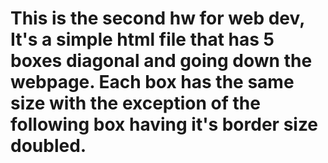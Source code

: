 # This is the second hw for web dev, It's a simple html file that has 5 boxes diagonal and going down the webpage. Each box has the same size with the exception of the following box having it's border size doubled. 
